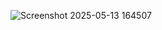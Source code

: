 ![Screenshot 2025-05-13 164507](https://github.com/user-attachments/assets/d24d7142-bddb-41ef-9b75-df96a2108024)

